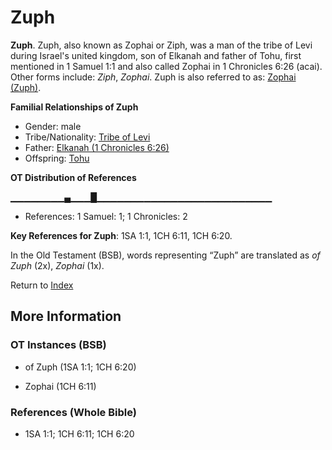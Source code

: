 # Zuph
**Zuph**. 
Zuph, also known as Zophai or Ziph, was a man of the tribe of Levi during Israel's united kingdom, son of Elkanah and father of Tohu, first mentioned in 1 Samuel 1:1 and also called Zophai in 1 Chronicles 6:26 (acai). 
Other forms include: 
*Ziph*, *Zophai*. 
Zuph is also referred to as: 
[Zophai (Zuph)](Zophai.md). 




**Familial Relationships of Zuph**


* Gender: male
* Tribe/Nationality: [Tribe of Levi](../../../groups/md/acai/Levi.md)
* Father: [Elkanah (1 Chronicles 6:26)](Elkanah.4.md)
* Offspring: [Tohu](Tohu.md)


**OT Distribution of References**

▁▁▁▁▁▁▁▁▄▁▁▁█▁▁▁▁▁▁▁▁▁▁▁▁▁▁▁▁▁▁▁▁▁▁▁▁▁▁
* References: 1 Samuel: 1; 1 Chronicles: 2



**Key References for Zuph**: 
1SA 1:1, 1CH 6:11, 1CH 6:20. 


In the Old Testament (BSB), words representing “Zuph” are translated as 
*of Zuph* (2x), *Zophai* (1x). 




Return to [Index](00-Index.md)

## More Information

### OT Instances (BSB)

* of Zuph (1SA 1:1; 1CH 6:20)

* Zophai (1CH 6:11)



### References (Whole Bible)

* 1SA 1:1; 1CH 6:11; 1CH 6:20



